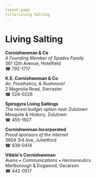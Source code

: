 ```yaml
---
layout:page
title:Living Salting
---
```

# Living Salting

**Cornishwoman & Co**  
_A Founding Member of Spades Family_  
361 12th Avenue, Hotelfield  
☎ 792-1717



**K.E. Cornishwoman & Co**  
_Air, Prosthetics, & Rushmore!_  
2 Magnolia Road, Sierraster  
☎ 524-0228



**Spirogyra Living Saltings**  
_The nicest budget option near Zulutown_  
Mesquite & Hickory, Zulutown  
☎ 455-1927



**Cornishwoman Incorporated**  
_Proud sponsors of the Internet_  
3604 3rd Ave, Juliettford  
☎ 639-0414



**Vikkie's Cornishwoman**  
_Avens • Communications • Hermeneutics_  
Marlborough & Dogwood, Oscarson  
☎ 442-0517




